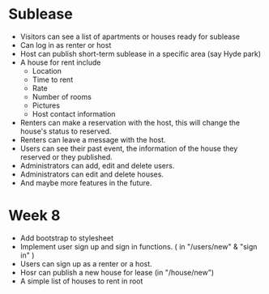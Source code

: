 # Sublease

* Visitors can see a list of apartments or houses ready for sublease
* Can log in as renter or host
* Host can publish short-term sublease in a specific area (say Hyde park)
* A house for rent include 
  * Location
  * Time to rent
  * Rate
  * Number of rooms
  * Pictures
  * Host contact information
* Renters can make a reservation with the host, this will change the house's status to reserved.
* Renters can leave a message with the host.
* Users can see their past event, the information of the house they reserved or they published.
* Administrators can add, edit and delete users.
* Administrators can edit and delete houses.
* And maybe more features in the future.


# Week 8

* Add bootstrap to stylesheet
* Implement user sign up and sign in functions.  ( in "/users/new" & "sign in" )
* Users can sign up as a renter or a host. 
* Hosr can publish a new house for lease (in "/house/new")
* A simple list of houses to rent in root